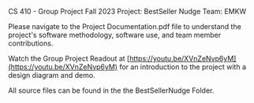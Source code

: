 CS 410 - Group Project Fall 2023
Project: BestSeller Nudge
Team: EMKW

Please navigate to the Project Documentation.pdf file to understand the project's software methodology, software use, and team member contributions.

Watch the Group Project Readout at [https://youtu.be/XVnZeNvp6yM](https://youtu.be/XVnZeNvp6yM) for an introduction to the project with a design diagram and demo.

All source files can be found in the the BestSellerNudge Folder.
